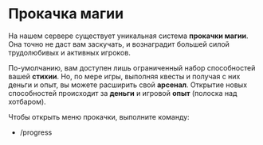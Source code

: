 # Прокачка магии

На нашем сервере существует уникальная система **прокачки магии**.
Она точно не даст вам заскучать, и вознаградит большей силой трудолюбивых и активных игроков.

По-умолчанию, вам доступен лишь ограниченный набор способностей вашей **стихии**.
Но, по мере игры, выполняя квесты и получая с них деньги и опыт, вы можете расширить свой **арсенал**.
Открытие новых способностей происходит за **деньги** и игровой **опыт** (полоска над хотбаром).

Чтобы открыть меню прокачки, выполните команду:

- /progress